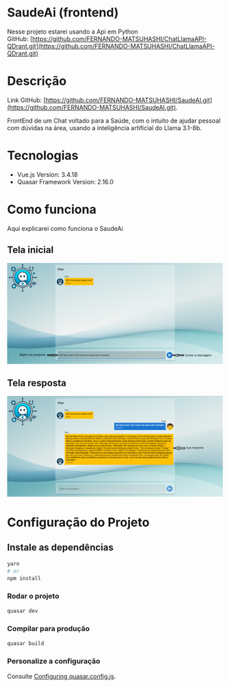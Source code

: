 # SaudeAi (frontend)

Nesse projeto estarei usando a Api em Python <br>
GitHub: [https://github.com/FERNANDO-MATSUHASHI/ChatLlamaAPI-QDrant.git](https://github.com/FERNANDO-MATSUHASHI/ChatLlamaAPI-QDrant.git)

# Descrição

Link GitHub: [https://github.com/FERNANDO-MATSUHASHI/SaudeAI.git](https://github.com/FERNANDO-MATSUHASHI/SaudeAI.git). <br>

FrontEnd de um Chat voltado para a Saúde, com o intuito de ajudar pessoal com dúvidas na área, usando a inteligência artificial do Llama 3.1-8b.

# Tecnologias

- Vue.js Version: 3.4.18
- Quasar Framework Version: 2.16.0

# Como funciona
Aqui explicarei como funciona o SaudeAi

## Tela inicial
![Inicial](./src/assets/img/Tela_inicial.png)

## Tela resposta
![Resposta](./src/assets/img/Tela_resposta.png)

# Configuração do Projeto

## Instale as dependências

```bash
yarn
# or
npm install
```

### Rodar o projeto

```bash
quasar dev
```

### Compilar para produção

```bash
quasar build
```

### Personalize a configuração

Consulte [Configuring quasar.config.js](https://v2.quasar.dev/quasar-cli-vite/quasar-config-js).
